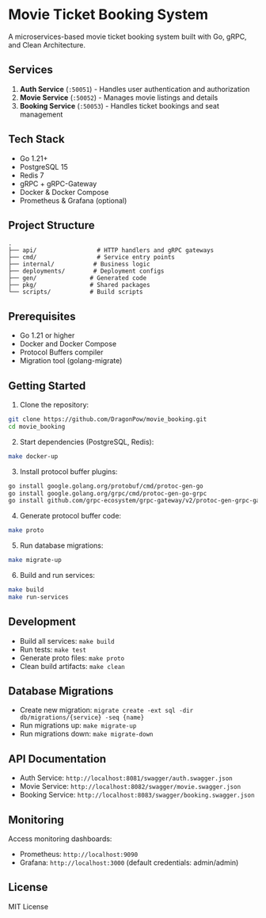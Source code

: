 # Movie Ticket Booking System

A microservices-based movie ticket booking system built with Go, gRPC, and Clean Architecture.

## Services

1. **Auth Service** (`:50051`) - Handles user authentication and authorization
2. **Movie Service** (`:50052`) - Manages movie listings and details
3. **Booking Service** (`:50053`) - Handles ticket bookings and seat management

## Tech Stack

- Go 1.21+
- PostgreSQL 15
- Redis 7
- gRPC + gRPC-Gateway
- Docker & Docker Compose
- Prometheus & Grafana (optional)

## Project Structure

```
.
├── api/                 # HTTP handlers and gRPC gateways
├── cmd/                 # Service entry points
├── internal/           # Business logic
├── deployments/        # Deployment configs
├── gen/               # Generated code
├── pkg/               # Shared packages
└── scripts/           # Build scripts
```

## Prerequisites

- Go 1.21 or higher
- Docker and Docker Compose
- Protocol Buffers compiler
- Migration tool (golang-migrate)

## Getting Started

1. Clone the repository:
```bash
git clone https://github.com/DragonPow/movie_booking.git
cd movie_booking
```

2. Start dependencies (PostgreSQL, Redis):
```bash
make docker-up
```

3. Install protocol buffer plugins:
```bash
go install google.golang.org/protobuf/cmd/protoc-gen-go
go install google.golang.org/grpc/cmd/protoc-gen-go-grpc
go install github.com/grpc-ecosystem/grpc-gateway/v2/protoc-gen-grpc-gateway
```

4. Generate protocol buffer code:
```bash
make proto
```

5. Run database migrations:
```bash
make migrate-up
```

6. Build and run services:
```bash
make build
make run-services
```

## Development

- Build all services: `make build`
- Run tests: `make test`
- Generate proto files: `make proto`
- Clean build artifacts: `make clean`

## Database Migrations

- Create new migration: `migrate create -ext sql -dir db/migrations/{service} -seq {name}`
- Run migrations up: `make migrate-up`
- Run migrations down: `make migrate-down`

## API Documentation

- Auth Service: `http://localhost:8081/swagger/auth.swagger.json`
- Movie Service: `http://localhost:8082/swagger/movie.swagger.json`
- Booking Service: `http://localhost:8083/swagger/booking.swagger.json`

## Monitoring

Access monitoring dashboards:
- Prometheus: `http://localhost:9090`
- Grafana: `http://localhost:3000` (default credentials: admin/admin)

## License

MIT License